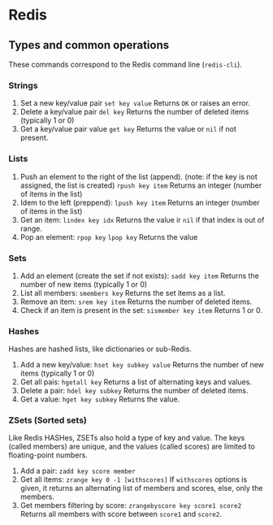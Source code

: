 # Redis

## Types and common operations

These commands correspond to the Redis command line (`redis-cli`).

### Strings

1. Set a new key/value pair
`set key value`
Returns `OK` or raises an error.
2. Delete a key/value pair
`del key`
Returns the number of deleted items (typically 1 or 0)
3. Get a key/value pair value
`get key`
Returns the value or `nil` if not present.

### Lists

1. Push an element to the right of the list (append).
(note: if the key is not assigned, the list is created)
`rpush key item`
Returns an integer (number of items in the list)
2. Idem to the left (preppend):
`lpush key item`
Returns an integer (number of items in the list)
3. Get an item:
`lindex key idx`
Returns the value ir `nil` if that index is out of range.
4. Pop an element:
`rpop key`
`lpop key`
Returns the value

### Sets

1. Add an element (create the set if not exists):
`sadd key item`
Returns the number of new items (typically 1 or 0)
2. List all members:
`smembers key`
Returns the set items as a list.
3. Remove an item:
`srem key item`
Returns the number of deleted items.
4. Check if an item is present in the set:
`sismember key item`
Returns 1 or 0.

### Hashes

Hashes are hashed lists, like dictionaries or sub-Redis.

1. Add a new key/value:
`hset key subkey value`
Returns the number of new items (typically 1 or 0)
2. Get all pais:
`hgetall key`
Returns a list of alternating keys and values.
3. Delete a pair:
`hdel key subkey`
Returns the number of deleted items.
4. Get a value:
`hget key subkey`
Returns the value.

### ZSets (Sorted sets)

Like Redis HASHes, ZSETs also hold a type of key and value. The keys
(called members) are unique, and the values (called scores) are limited to
floating-point numbers.

1. Add a pair:
`zadd key score member`
2. Get all items:
`zrange key 0 -1 [withscores]`
If `withscores` options is given, it returns an alternating list of members and
scores, else, only the members.
3. Get members filtering by score:
`zrangebyscore key score1 score2`
Returns all members with score between `score1` and `score2`.
